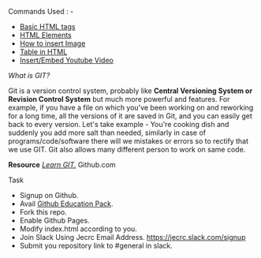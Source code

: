 Commands Used : -

 - [Basic  HTML tags](https://www.tutorialspoint.com/html/html_basic_tags.htm) 
 - [HTML Elements](https://www.tutorialspoint.com/html/html_elements.htm) 
 - [How to insert Image](http://www.w3schools.com/tags/tag_img.asp)
 - [Table in HTML](http://www.w3schools.com/tags/tag_table.asp)
 - [Insert/Embed Youtube Video](http://www.w3schools.com/html/html_youtube.asp)

*What is GIT?*

Git is a version control system, probably like **Central Versioning System or Revision Control System** but much more powerful and features.
For example, if you have a file on which you’ve been working on and reworking for a long time, all the versions of it are saved in Git, and you can easily get back to every version. 
Let's take example - You're cooking dish and suddenly you add more salt than needed, similarly in case of programs/code/software there will we mistakes or errors so to rectify that we use GIT. Git also allows many different person to work on same code.

**Resource** 
[*Learn GIT.*](https://www.codecademy.com/learn/learn-git)
Github.com

Task

 - Signup on Github.
 - Avail [Github Education Pack](http://education.github.com/).
 - Fork this repo.
 - Enable Github Pages.
 - Modify index.html according to you.
 - Join Slack Using Jecrc Email Address. https://jecrc.slack.com/signup
 - Submit you repository link to #general in slack.
